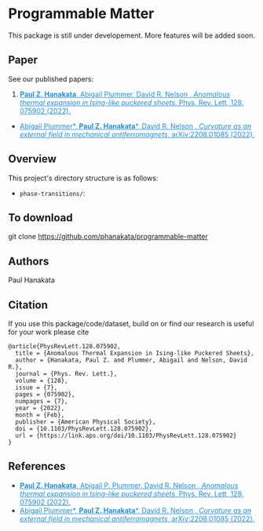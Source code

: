 # Programmable Matter 

This package is still under developement. More features will be added soon.

## Paper 
See our published papers: 
1. <a href="https://journals.aps.org/prl/abstract/10.1103/PhysRevLett.121.255304" style="color:#268cd7
"> **Paul Z. Hanakata**, Abigail Plummer, David R. Nelson , *Anomalous thermal expansion in Ising-like puckered sheets*, Phys. Rev. Lett, 128, 075902  (2022).</a>
* <a href="https://arxiv.org/abs/2208.01085" style="color:#268cd7
"> Abigail Plummer*, **Paul Z. Hanakata***, David R. Nelson , *Curvature as an external field in mechanical antiferromagnets*, arXiv:2208.01085   (2022).</a>


## Overview 
This project's directory structure is as follows:
* ```phase-transitions/```:

## To download 
git clone https://github.com/phanakata/programmable-matter

## Authors
Paul Hanakata

## Citation

If you use this package/code/dataset, build on  or find our research is useful for your work please cite 
```
@article{PhysRevLett.128.075902,
  title = {Anomalous Thermal Expansion in Ising-like Puckered Sheets},
  author = {Hanakata, Paul Z. and Plummer, Abigail and Nelson, David R.},
  journal = {Phys. Rev. Lett.},
  volume = {128},
  issue = {7},
  pages = {075902},
  numpages = {7},
  year = {2022},
  month = {Feb},
  publisher = {American Physical Society},
  doi = {10.1103/PhysRevLett.128.075902},
  url = {https://link.aps.org/doi/10.1103/PhysRevLett.128.075902}
}
```


## References
* <a href="https://journals.aps.org/prl/abstract/10.1103/PhysRevLett.121.255304" style="color:#268cd7
"> **Paul Z. Hanakata**, Abigail P. Plummer, David R. Nelson , *Anomalous thermal expansion in Ising-like puckered sheets*, Phys. Rev. Lett, 128, 075902  (2022).</a>
* <a href="https://arxiv.org/abs/2208.01085" style="color:#268cd7
"> Abigail Plummer*, **Paul Z. Hanakata***, David R. Nelson , *Curvature as an external field in mechanical antiferromagnets*, arXiv:2208.01085  (2022).</a>


